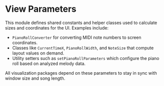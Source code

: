 # View Parameters

This module defines shared constants and helper classes used to calculate sizes and coordinates for the UI. Examples include:

- `PianoRollConverter` for converting MIDI note numbers to screen coordinates.
- Classes like `CurrentTimeX`, `PianoRollWidth`, and `NoteSize` that compute layout values on demand.
- Utility setters such as `setPianoRollParameters` which configure the piano roll based on analyzed melody data.

All visualization packages depend on these parameters to stay in sync with window size and song length.
